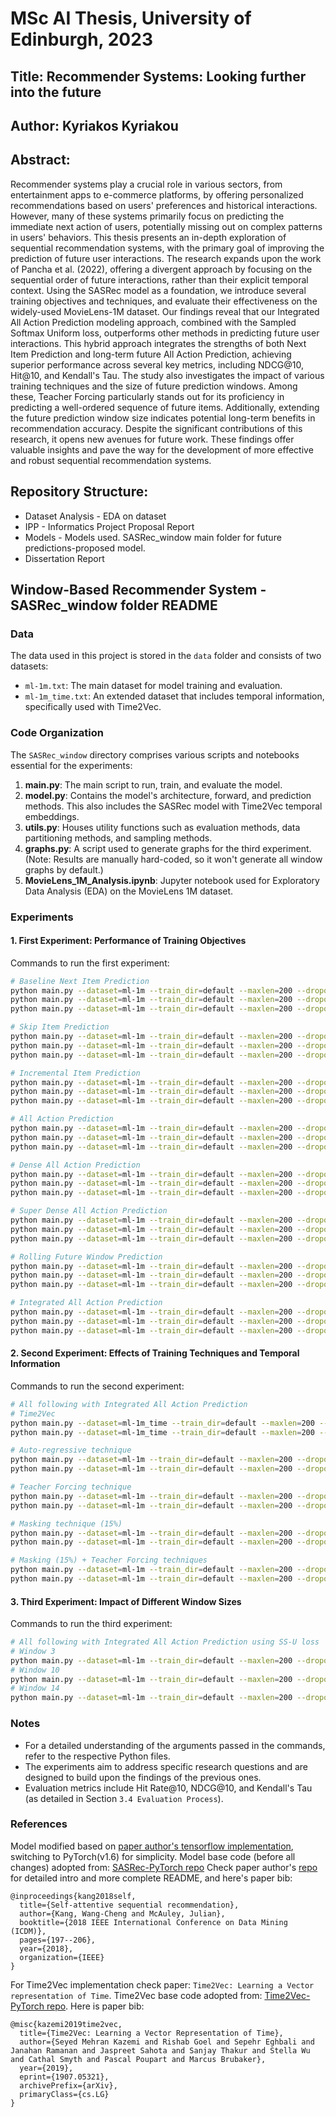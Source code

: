 # MSc AI Thesis, University of Edinburgh, 2023
## Title: Recommender Systems: Looking further into the future 
## Author: Kyriakos Kyriakou
## Abstract: 
Recommender systems play a crucial role in various sectors, from entertainment apps to e-commerce platforms, by offering personalized recommendations based on users' preferences and historical interactions. However, many of these systems primarily focus on predicting the immediate next action of users, potentially missing out on complex patterns in users' behaviors. This thesis presents an in-depth exploration of sequential recommendation systems, with the primary goal of improving the prediction of future user interactions. The research expands upon the work of Pancha et al. (2022), offering a divergent approach by focusing on the sequential order of future interactions, rather than their explicit temporal context. Using the SASRec model as a foundation, we introduce several training objectives and techniques, and evaluate their effectiveness on the widely-used MovieLens-1M dataset.
Our findings reveal that our Integrated All Action Prediction modeling approach, combined with the Sampled Softmax Uniform loss, outperforms other methods in predicting future user interactions. This hybrid approach integrates the strengths of both Next Item Prediction and long-term future All Action Prediction, achieving superior performance across several key metrics, including NDCG@10, Hit@10, and Kendall's Tau.
The study also investigates the impact of various training techniques and the size of future prediction windows. Among these, Teacher Forcing particularly stands out for its proficiency in predicting a well-ordered sequence of future items. Additionally, extending the future prediction window size indicates potential long-term benefits in recommendation accuracy.
Despite the significant contributions of this research, it opens new avenues for future work. These findings offer valuable insights and pave the way for the development of more effective and robust sequential recommendation systems.

## Repository Structure:
- Dataset Analysis - EDA on dataset
- IPP - Informatics Project Proposal Report
- Models - Models used. SASRec_window main folder for future predictions-proposed model.
- Dissertation Report

## Window-Based Recommender System - SASRec_window folder README
### Data

The data used in this project is stored in the `data` folder and consists of two datasets:
- `ml-1m.txt`: The main dataset for model training and evaluation.
- `ml-1m_time.txt`: An extended dataset that includes temporal information, specifically used with Time2Vec.

### Code Organization

The `SASRec_window` directory comprises various scripts and notebooks essential for the experiments:

1. **main.py**: The main script to run, train, and evaluate the model.
2. **model.py**: Contains the model's architecture, forward, and prediction methods. This also includes the SASRec model with Time2Vec temporal embeddings.
3. **utils.py**: Houses utility functions such as evaluation methods, data partitioning methods, and sampling methods.
4. **graphs.py**: A script used to generate graphs for the third experiment. (Note: Results are manually hard-coded, so it won't generate all window graphs by default.)
5. **MovieLens_1M_Analysis.ipynb**: Jupyter notebook used for Exploratory Data Analysis (EDA) on the MovieLens 1M dataset.

### Experiments

#### 1. First Experiment: Performance of Training Objectives
Commands to run the first experiment:

```bash
# Baseline Next Item Prediction
python main.py --dataset=ml-1m --train_dir=default --maxlen=200 --dropout_rate=0.2 --device=cuda --data_partition=None --loss_type=bce --model_training=None --window_eval=true --uniform_ss=false --window_size=7  # With BCE
python main.py --dataset=ml-1m --train_dir=default --maxlen=200 --dropout_rate=0.2 --device=cuda --data_partition=None --loss_type=sampled_softmax --model_training=None --window_eval=true --uniform_ss=true --window_size=7  # With SS-Uniform 
python main.py --dataset=ml-1m --train_dir=default --maxlen=200 --dropout_rate=0.2 --device=cuda --data_partition=None --loss_type=sampled_softmax --model_training=None --window_eval=true --uniform_ss=false --window_size=7  # With SS-LogQ correction

# Skip Item Prediction
python main.py --dataset=ml-1m --train_dir=default --maxlen=200 --dropout_rate=0.2 --device=cuda --data_partition=skip --loss_type=bce --model_training=None --window_eval=true --uniform_ss=false --window_size=7   # With BCE
python main.py --dataset=ml-1m --train_dir=default --maxlen=200 --dropout_rate=0.2 --device=cuda --data_partition=skip --loss_type=sampled_softmax --model_training=None --window_eval=true --uniform_ss=true --window_size=7    # With SS-Uniform 
python main.py --dataset=ml-1m --train_dir=default --maxlen=200 --dropout_rate=0.2 --device=cuda --data_partition=skip --loss_type=sampled_softmax --model_training=None --window_eval=true --uniform_ss=false --window_size=7    # With LogQ correction (same order with losses in the following commands)

# Incremental Item Prediction 
python main.py --dataset=ml-1m --train_dir=default --maxlen=200 --dropout_rate=0.2 --device=cuda --data_partition=incremental --loss_type=bce --model_training=None --window_eval=true --uniform_ss=false --window_size=7
python main.py --dataset=ml-1m --train_dir=default --maxlen=200 --dropout_rate=0.2 --device=cuda --data_partition=incremental --loss_type=sampled_softmax --model_training=None --window_eval=true --uniform_ss=true --window_size=7
python main.py --dataset=ml-1m --train_dir=default --maxlen=200 --dropout_rate=0.2 --device=cuda --data_partition=incremental --loss_type=sampled_softmax --model_training=None --window_eval=true --uniform_ss=false --window_size=7

# All Action Prediction 
python main.py --dataset=ml-1m --train_dir=default --maxlen=200 --dropout_rate=0.2 --device=cuda --data_partition=None --loss_type=ce_over --model_training=all_action --window_eval=true --uniform_ss=false --window_size=7
python main.py --dataset=ml-1m --train_dir=default --maxlen=200 --dropout_rate=0.2 --device=cuda --data_partition=None --loss_type=sampled_softmax --model_training=all_action --window_eval=true --uniform_ss=true --window_size=7
python main.py --dataset=ml-1m --train_dir=default --maxlen=200 --dropout_rate=0.2 --device=cuda --data_partition=None --loss_type=sampled_softmax --model_training=all_action --window_eval=true --uniform_ss=false --window_size=7

# Dense All Action Prediction
python main.py --dataset=ml-1m --train_dir=default --maxlen=200 --dropout_rate=0.2 --device=cuda --data_partition=None --loss_type=ce_over --model_training=dense_all_action --window_eval=true --uniform_ss=false --window_size=7
python main.py --dataset=ml-1m --train_dir=default --maxlen=200 --dropout_rate=0.2 --device=cuda --data_partition=None --loss_type=sampled_softmax --model_training=dense_all_action --window_eval=true --uniform_ss=true --window_size=7
python main.py --dataset=ml-1m --train_dir=default --maxlen=200 --dropout_rate=0.2 --device=cuda --data_partition=None --loss_type=sampled_softmax --model_training=dense_all_action --window_eval=true --uniform_ss=false --window_size=7

# Super Dense All Action Prediction
python main.py --dataset=ml-1m --train_dir=default --maxlen=200 --dropout_rate=0.2 --device=cuda --data_partition=None --loss_type=ce_over --model_training=super_dense_all_action --window_eval=true --uniform_ss=false --window_size=7
python main.py --dataset=ml-1m --train_dir=default --maxlen=200 --dropout_rate=0.2 --device=cuda --data_partition=None --loss_type=sampled_softmax --model_training=super_dense_all_action --window_eval=true --uniform_ss=true --window_size=7
python main.py --dataset=ml-1m --train_dir=default --maxlen=200 --dropout_rate=0.2 --device=cuda --data_partition=None --loss_type=sampled_softmax --model_training=super_dense_all_action --window_eval=true --uniform_ss=false --window_size=7

# Rolling Future Window Prediction
python main.py --dataset=ml-1m --train_dir=default --maxlen=200 --dropout_rate=0.2 --device=cuda --data_partition=None --loss_type=ce_over --model_training=future_rolling --window_eval=true --uniform_ss=false --window_size=7
python main.py --dataset=ml-1m --train_dir=default --maxlen=200 --dropout_rate=0.2 --device=cuda --data_partition=None --loss_type=sampled_softmax --model_training=future_rolling --window_eval=true --uniform_ss=true --window_size=7
python main.py --dataset=ml-1m --train_dir=default --maxlen=200 --dropout_rate=0.2 --device=cuda --data_partition=None --loss_type=sampled_softmax --model_training=future_rolling --window_eval=true --uniform_ss=false --window_size=7

# Integrated All Action Prediction
python main.py --dataset=ml-1m --train_dir=default --maxlen=200 --dropout_rate=0.2 --device=cuda --model_training=combined --loss_type=ce_over --window_eval=true --window_size=7
python main.py --dataset=ml-1m --train_dir=default --maxlen=200 --dropout_rate=0.2 --device=cuda --model_training=combined --loss_type=sampled_softmax --uniform_ss=true --window_eval=true --window_size=7
python main.py --dataset=ml-1m --train_dir=default --maxlen=200 --dropout_rate=0.2 --device=cuda --model_training=combined --loss_type=sampled_softmax --uniform_ss=false --window_eval=true --window_size=7
```

#### 2. Second Experiment: Effects of Training Techniques and Temporal Information
Commands to run the second experiment:

```bash
# All following with Integrated All Action Prediction
# Time2Vec
python main.py --dataset=ml-1m_time --train_dir=default --maxlen=200 --dropout_rate=0.2 --device=cuda --loss_type=ce_over --model_training=combined --window_eval=true --uniform_ss=false --window_size=7  --temporal=true
python main.py --dataset=ml-1m_time --train_dir=default --maxlen=200 --dropout_rate=0.2 --device=cuda --loss_type=sampled_softmax --model_training=combined --window_eval=true --uniform_ss=true --window_size=7 --temporal=true

# Auto-regressive technique 
python main.py --dataset=ml-1m --train_dir=default --maxlen=200 --dropout_rate=0.2 --device=cuda --loss_type=ce_over --model_training=combined --window_eval=true --uniform_ss=false --strategy=autoregressive --window_size=7
python main.py --dataset=ml-1m --train_dir=default --maxlen=200 --dropout_rate=0.2 --device=cuda --loss_type=sampled_softmax --model_training=combined --window_eval=true --uniform_ss=true --strategy=autoregressive --window_size=7

# Teacher Forcing technique
python main.py --dataset=ml-1m --train_dir=default --maxlen=200 --dropout_rate=0.2 --device=cuda --loss_type=ce_over --model_training=combined --window_eval=true --uniform_ss=false --strategy=teacher_forcing --window_size=7
python main.py --dataset=ml-1m --train_dir=default --maxlen=200 --dropout_rate=0.2 --device=cuda --loss_type=sampled_softmax --model_training=combined --window_eval=true --uniform_ss=true --strategy=teacher_forcing --window_size=7

# Masking technique (15%)
python main.py --dataset=ml-1m --train_dir=default --maxlen=200 --dropout_rate=0.2 --device=cuda --data_partition=None --loss_type=ce_over --model_training=combined --window_eval=true --uniform_ss=false --masking=true --mask_prob=0.15
python main.py --dataset=ml-1m --train_dir=default --maxlen=200 --dropout_rate=0.2 --device=cuda --data_partition=None --loss_type=sampled_softmax --model_training=combined --window_eval=true --uniform_ss=true --masking=true --mask_prob=0.15

# Masking (15%) + Teacher Forcing techniques 
python main.py --dataset=ml-1m --train_dir=default --maxlen=200 --dropout_rate=0.2 --device=cuda --data_partition=None --loss_type=ce_over --model_training=combined --strategy=teacher_forcing --window_eval=true --uniform_ss=false --masking=true
python main.py --dataset=ml-1m --train_dir=default --maxlen=200 --dropout_rate=0.2 --device=cuda --data_partition=None --loss_type=sampled_softmax --model_training=combined --strategy=teacher_forcing --window_eval=true --uniform_ss=true --masking=true
```

#### 3. Third Experiment: Impact of Different Window Sizes
Commands to run the third experiment:

```bash
# All following with Integrated All Action Prediction using SS-U loss
# Window 3
python main.py --dataset=ml-1m --train_dir=default --maxlen=200 --dropout_rate=0.2 --device=cuda --model_training=combined --loss_type=sampled_softmax --uniform_ss=true --window_eval=true --window_size=3 --window_eval_size=3
# Window 10
python main.py --dataset=ml-1m --train_dir=default --maxlen=200 --dropout_rate=0.2 --device=cuda --model_training=combined --loss_type=sampled_softmax --uniform_ss=true --window_eval=true --window_size=10 --window_eval_size=10
# Window 14
python main.py --dataset=ml-1m --train_dir=default --maxlen=200 --dropout_rate=0.2 --device=cuda --model_training=combined --loss_type=sampled_softmax --uniform_ss=true --window_eval=true --window_size=14 --window_eval_size=14
```

### Notes
- For a detailed understanding of the arguments passed in the commands, refer to the respective Python files.
- The experiments aim to address specific research questions and are designed to build upon the findings of the previous ones.
- Evaluation metrics include Hit Rate@10, NDCG@10, and Kendall's Tau (as detailed in Section `3.4 Evaluation Process`).

### References
Model modified based on [paper author's tensorflow implementation](https://github.com/kang205/SASRec), switching to PyTorch(v1.6) for simplicity.
Model base code (before all changes) adopted from: [SASRec-PyTorch repo](https://github.com/pmixer/SASRec.pytorch)
Check paper author's [repo](https://github.com/kang205/SASRec) for detailed intro and more complete README, and here's paper bib:

```
@inproceedings{kang2018self,
  title={Self-attentive sequential recommendation},
  author={Kang, Wang-Cheng and McAuley, Julian},
  booktitle={2018 IEEE International Conference on Data Mining (ICDM)},
  pages={197--206},
  year={2018},
  organization={IEEE}
}
```

For Time2Vec implementation check paper: `Time2Vec: Learning a Vector representation of Time`.
Time2Vec base code adopted from: [Time2Vec-PyTorch repo](https://github.com/ojus1/Time2Vec-PyTorch). Here is paper bib:

```
@misc{kazemi2019time2vec,
  title={Time2Vec: Learning a Vector Representation of Time}, 
  author={Seyed Mehran Kazemi and Rishab Goel and Sepehr Eghbali and Janahan Ramanan and Jaspreet Sahota and Sanjay Thakur and Stella Wu and Cathal Smyth and Pascal Poupart and Marcus Brubaker},
  year={2019},
  eprint={1907.05321},
  archivePrefix={arXiv},
  primaryClass={cs.LG}
}
```
